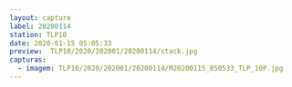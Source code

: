 ```yaml
---
layout: capture
label: 20200114
station: TLP10
date: 2020-01-15 05:05:33
preview:  TLP10/2020/202001/20200114/stack.jpg
capturas:
  - imagem: TLP10/2020/202001/20200114/M20200115_050533_TLP_10P.jpg
---
```


